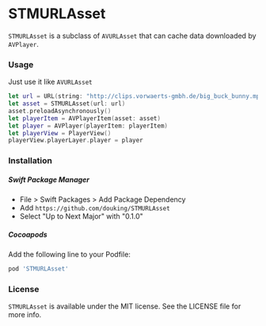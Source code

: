 # STMURLAsset

`STMURLAsset` is a subclass of `AVURLAsset` that can cache data downloaded by `AVPlayer`.

### Usage

Just use it like `AVURLAsset`

```swift
let url = URL(string: "http://clips.vorwaerts-gmbh.de/big_buck_bunny.mp4")!
let asset = STMURLAsset(url: url)
asset.preloadAsynchronously()
let playerItem = AVPlayerItem(asset: asset)
let player = AVPlayer(playerItem: playerItem)
let playerView = PlayerView()
playerView.playerLayer.player = player
```

### Installation

##### Swift Package Manager

- File > Swift Packages > Add Package Dependency
- Add `https://github.com/douking/STMURLAsset`
- Select "Up to Next Major" with "0.1.0"

##### Cocoapods

Add the following line to your Podfile:

```ruby
pod 'STMURLAsset'
```

### License

`STMURLAsset` is available under the MIT license. See the LICENSE file for more info.

